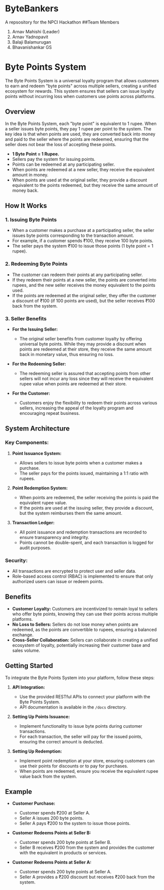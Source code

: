 # ByteBankers
A repsository for the NPCI Hackathon
##Team Members
1) Arnav Mahishi (Leader)
2) Arnav Yadnopavit
3) Balaji Balamurugan
4) Bhavanishankar GS

# Byte Points System

The Byte Points System is a universal loyalty program that allows customers to earn and redeem "byte points" across multiple sellers, creating a unified ecosystem for rewards. This system ensures that sellers can issue loyalty points without incurring loss when customers use points across platforms.

## Overview

In the Byte Points System, each "byte point" is equivalent to 1 rupee. When a seller issues byte points, they pay 1 rupee per point to the system. The key idea is that when points are used, they are converted back into money and paid to the seller where the points are redeemed, ensuring that the seller does not bear the loss of accepting these points.

- **1 Byte Point = 1 Rupee.**
- Sellers pay the system for issuing points.
- Points can be redeemed at any participating seller.
- When points are redeemed at a new seller, they receive the equivalent amount in money.
- When points are used at the original seller, they provide a discount equivalent to the points redeemed, but they receive the same amount of money back.

## How It Works

### 1. Issuing Byte Points
- When a customer makes a purchase at a participating seller, the seller issues byte points corresponding to the transaction amount.
- For example, if a customer spends ₹100, they receive 100 byte points.
- The seller pays the system ₹100 to issue those points (1 byte point = 1 rupee).

### 2. Redeeming Byte Points
- The customer can redeem their points at any participating seller. 
- If they redeem their points at a new seller, the points are converted into rupees, and the new seller receives the money equivalent to the points used.
- If the points are redeemed at the original seller, they offer the customer a discount of ₹100 (if 100 points are used), but the seller receives ₹100 back from the system.

### 3. Seller Benefits
- **For the Issuing Seller:**
  - The original seller benefits from customer loyalty by offering universal byte points. While they may provide a discount when points are redeemed at their store, they receive the same amount back in monetary value, thus ensuring no loss.
  
- **For the Redeeming Seller:**
  - The redeeming seller is assured that accepting points from other sellers will not incur any loss since they will receive the equivalent rupee value when points are redeemed at their store.

- **For the Customer:**
  - Customers enjoy the flexibility to redeem their points across various sellers, increasing the appeal of the loyalty program and encouraging repeat business.

## System Architecture

### Key Components:
1. **Point Issuance System:**
   - Allows sellers to issue byte points when a customer makes a purchase.
   - The seller pays for the points issued, maintaining a 1:1 ratio with rupees.

2. **Point Redemption System:**
   - When points are redeemed, the seller receiving the points is paid the equivalent rupee value.
   - If the points are used at the issuing seller, they provide a discount, but the system reimburses them the same amount.

3. **Transaction Ledger:**
   - All point issuance and redemption transactions are recorded to ensure transparency and integrity.
   - Points cannot be double-spent, and each transaction is logged for audit purposes.

### Security:
- All transactions are encrypted to protect user and seller data.
- Role-based access control (RBAC) is implemented to ensure that only authorized users can issue or redeem points.

## Benefits

- **Customer Loyalty:** Customers are incentivized to remain loyal to sellers who offer byte points, knowing they can use their points across multiple platforms.
- **No Loss to Sellers:** Sellers do not lose money when points are redeemed, as the points are convertible to rupees, ensuring a balanced exchange.
- **Cross-Seller Collaboration:** Sellers can collaborate in creating a unified ecosystem of loyalty, potentially increasing their customer base and sales volume.

## Getting Started

To integrate the Byte Points System into your platform, follow these steps:

1. **API Integration:**
   - Use the provided RESTful APIs to connect your platform with the Byte Points System.
   - API documentation is available in the `/docs` directory.

2. **Setting Up Points Issuance:**
   - Implement functionality to issue byte points during customer transactions.
   - For each transaction, the seller will pay for the issued points, ensuring the correct amount is deducted.

3. **Setting Up Redemption:**
   - Implement point redemption at your store, ensuring customers can use their points for discounts or to pay for purchases.
   - When points are redeemed, ensure you receive the equivalent rupee value back from the system.

## Example

- **Customer Purchase:**
  - Customer spends ₹200 at Seller A.
  - Seller A issues 200 byte points.
  - Seller A pays ₹200 to the system to issue those points.
  
- **Customer Redeems Points at Seller B:**
  - Customer spends 200 byte points at Seller B.
  - Seller B receives ₹200 from the system and provides the customer with the equivalent in products or services.

- **Customer Redeems Points at Seller A:**
  - Customer spends 200 byte points at Seller A.
  - Seller A provides a ₹200 discount but receives ₹200 back from the system.
